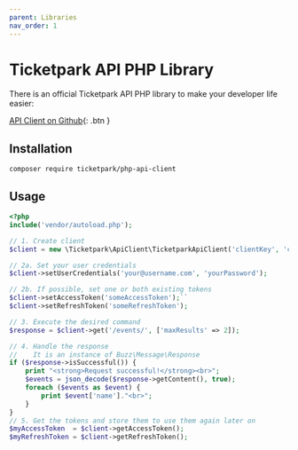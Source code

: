 ```yaml
---
parent: Libraries
nav_order: 1
---
```

# Ticketpark API PHP Library

There is an official Ticketpark API PHP library to make your developer life easier:

[API Client on Github](https://github.com/Ticketpark/php-api-client){: .btn }

## Installation

`composer require ticketpark/php-api-client`


## Usage
```php
<?php
include('vendor/autoload.php');

// 1. Create client
$client = new \Ticketpark\ApiClient\TicketparkApiClient('clientKey', 'clientSecret');

// 2a. Set your user credentials
$client->setUserCredentials('your@username.com', 'yourPassword');

// 2b. If possible, set one or both existing tokens
$client->setAccessToken('someAccessToken');``
$client->setRefreshToken('someRefreshToken');

// 3. Execute the desired command
$response = $client->get('/events/', ['maxResults' => 2]);

// 4. Handle the response
//    It is an instance of Buzz\Message\Response
if ($response->isSuccessful()) {
    print "<strong>Request successful!</strong><br>";
    $events = json_decode($response->getContent(), true);
    foreach ($events as $event) {
        print $event['name']."<br>";
    }
}
// 5. Get the tokens and store them to use them again later on
$myAccessToken  = $client->getAccessToken();
$myRefreshToken = $client->getRefreshToken();
```